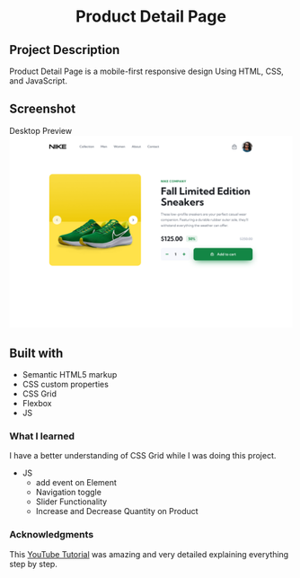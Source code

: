 <h1 align="center">Product Detail Page</h1>

## Project Description
Product Detail Page is a mobile-first responsive design Using HTML, CSS, and JavaScript.

## Screenshot 
Desktop Preview 
![](./desktop.png)

## Built with 
- Semantic HTML5 markup
- CSS custom properties
- CSS Grid
- Flexbox
- JS

### What I learned 
I have a better understanding of CSS Grid while I was doing this project. 

- JS
  - add event on Element
  - Navigation toggle 
  - Slider Functionality
  - Increase and Decrease Quantity on Product 


### Acknowledgments
This [YouTube Tutorial](https://www.youtube.com/watch?v=0O3yFSEujrw) was amazing and very detailed explaining everything step by step.
